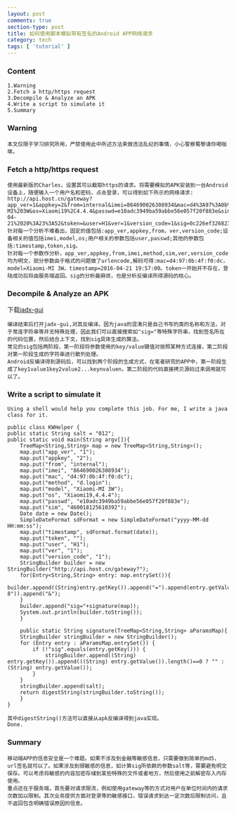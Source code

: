 ```yaml
---
layout: post
comments: true
section-type: post
title: 如何使用脚本模拟带有签名的Android APP网络请求
category: tech
tags: [ 'tutorial' ]
---
```


### Content
	1.Warning
	2.Fetch a http/https request
	3.Decompile & Analyze an APK
	4.Write a script to simulate it
	5.Summary
	
### Warning
	
	本文仅限于学习研究所用，严禁使用此中所述方法来做违法乱纪的事情，小心警察蜀黎请你喝咖啡。

### Fetch a http/https request

	使用最新版的Charles，设置其可以截取https的请求。将需要模拟的APK安装到一台Android设备上，随便输入一个用户名和密码，点击登录，可以得到如下所示的网络请求:
	http://api.host.cn/gateway?app_ver=1&appkey=2&from=internal&imei=864690026308934&mac=d4%3A97%3A0b%3A4f%3Af0%3Adc&method=d.login&model=Xiaomi-MI%203W&os=Xiaomi19%2C4.4.4&passwd=e10adc3949ba59abbe56e057f20f883e&sim=460018125610392&timestamp=2016-04-21%2020%3A23%3A52&token=&user=H1&ver=1&version_code=1&sig=0c226ef32682338a05a03a28345b04cf
	针对每一个分析不难看出，固定的值包括:app_ver,appkey,from，ver,version_code;设备相关的值包括imei,model,os;用户相关的参数包括user,passwd;其他的参数包括:timestamp,token,sig。
	针对每一个参数作分析，app_ver,appkey,from,imei,method,sim,ver,version_code均为明文，部分参数由于格式的问题做了urlencode,解码可得:mac=d4:97:0b:4f:f0:dc，model=Xiaomi-MI 3W，timestamp=2016-04-21 19:57:00。token一开始并不存在，登陆成功后将由服务端返回。sig的分析最麻烦，也是分析反编译所得源码的核心。
	
### Decompile & Analyze an APK
下载[jadx-gui](https://github.com/skylot/jadx)
	
	编译结束后打开jadx-gui,对其反编译。因为java的混淆只是自己书写的类的名称和方法，对于常连字符串等并无特殊处理，因此我们可以直接搜索如"sig="等特殊字符串，找到签名所在的代码位置，然后结合上下文，找到sig具体生成的算法。
	常见的sig包括两阶段，第一阶段将参数使用的key/value键值对按照某种方式连接，第二阶段对第一阶段生成的字符串进行散列处理。
	Android反编译得到源码后，可以找到两个阶段的生成方式，在笔者研究的APP中，第一阶段生成了key1value1key2value2...keynvaluen，第二阶段的代码直接拷贝源码过来调用就可以了。
	
### Write a script to simulate it
	
	Using a shell would help you complete this job. For me, I write a java class for it.
	
	public class KWHelper {
	public static String salt = "012";
	public static void main(String argv[]){
		TreeMap<String,String> map = new TreeMap<String,String>();
		map.put("app_ver", "1");
		map.put("appkey", "2");
		map.put("from", "internal");
		map.put("imei", "864690026308934");
		map.put("mac", "d4:97:0b:4f:f0:dc");
		map.put("method", "d.login");
		map.put("model", "Xiaomi-MI 3W");
		map.put("os", "Xiaomi19,4.4.4");
		map.put("passwd", "e10adc3949ba59abbe56e057f20f883e");
		map.put("sim", "460018125610392");
		Date date = new Date();
		SimpleDateFormat sdFormat = new SimpleDateFormat("yyyy-MM-dd HH:mm:ss");
		map.put("timestamp", sdFormat.format(date));
		map.put("token", "");
		map.put("user", "H1");
		map.put("ver", "1");
		map.put("version_code", "1");
		StringBuilder builder = new StringBuilder("http://api.host.cn/gateway?");
		for(Entry<String,String> entry: map.entrySet()){
			builder.append((String)entry.getKey()).append("=").append(entry.getValue().length()==0?"":rawUrlEncode(entry.getValue(),"UTF-8")).append("&");
		}
		builder.append("sig="+signature(map));
		System.out.println(builder.toString());
		}
		
		public static String signature(TreeMap<String,String> aParamsMap){
        StringBuilder stringBuilder = new StringBuilder();
        for (Entry entry : aParamsMap.entrySet()) {
            if (!"sig".equals(entry.getKey())) {
                stringBuilder.append((String) entry.getKey()).append(((String) entry.getValue()).length()==0 ? "" : (String) entry.getValue());
            }
        }
        stringBuilder.append(salt);
        return digestString(stringBuilder.toString());
    	}
	}
	
	其中digestString()方法可以直接从apk反编译得到java实现。
	Done.
	
### Summary
	移动端APP的信息安全是一个难题。如果不涉及到金融等敏感信息，只需要做到简单的md5，url签名就可以了。如果涉及到很敏感的信息，如计算sig所依赖的参数salt等，需要避免明文保存。可以考虑将敏感的内容加密存储到某些特殊的文件或者地方，然后使用之前解密存入内存使用。
	重点还在于服务端，首先要对请求限流，例如使用gateway等的方式对用户在单位时间内的请求次数加以限制。其次业务提供方面对登录等的敏感接口，错误请求到达一定次数后限制访问，且不返回包含明确错误原因的信息。
